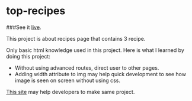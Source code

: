 # top-recipes
###See it [live](https://harunfr.github.io/top-recipes/).

This project is about recipes page that contains 3 recipe.

Only basic html knowledge used in this project. Here is what I learned by doing this project:
* Without using advanced routes, direct user to other pages.
* Adding width attribute to img may help quick development to see how image is seen on screen without using css.

[This site](https://www.theodinproject.com/paths/foundations/courses/foundations/lessons/recipes#viewing-your-project-on-the-web) may help developers to make same project.
